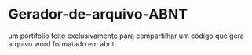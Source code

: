 # Gerador-de-arquivo-ABNT
um portifolio feito exclusivamente para compartilhar um código que gera arquivo word formatado em abnt
